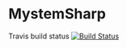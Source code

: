 # MystemSharp

Travis build status [![Build Status](https://travis-ci.org/denis-ivanov/MystemSharp.svg?branch=master&style=flat-square)](https://travis-ci.org/denis-ivanov/MystemSharp)

